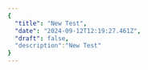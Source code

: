 ```yaml
---
{
  "title": "New Test",
  "date": "2024-09-12T12:19:27.461Z",
  "draft": false,
  "description":"New Test"
}
---
```

        